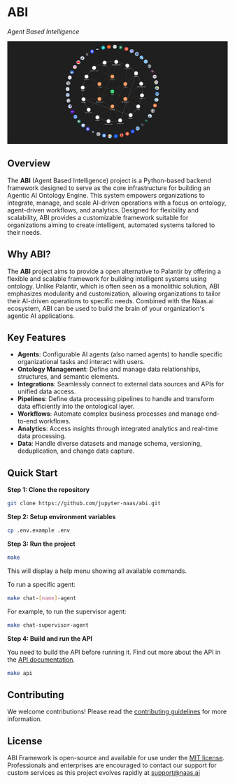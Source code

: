 # ABI
*Agent Based Intelligence*

<img src="./assets/abi-flywheel.png">

## Overview

The **ABI** (Agent Based Intelligence) project is a Python-based backend framework designed to serve as the core infrastructure for building an Agentic AI Ontology Engine. This system empowers organizations to integrate, manage, and scale AI-driven operations with a focus on ontology, agent-driven workflows, and analytics. Designed for flexibility and scalability, ABI provides a customizable framework suitable for organizations aiming to create intelligent, automated systems tailored to their needs.

## Why ABI?
The **ABI** project aims to provide a open alternative to Palantir by offering a flexible and scalable framework for building intelligent systems using ontology. Unlike Palantir, which is often seen as a monolithic solution, ABI emphasizes modularity and customization, allowing organizations to tailor their AI-driven operations to specific needs. Combined with the Naas.ai ecosystem, ABI can be used to build the brain of your organization's agentic AI applications.

## Key Features

- **Agents**: Configurable AI agents (also named agents) to handle specific organizational tasks and interact with users.
- **Ontology Management**: Define and manage data relationships, structures, and semantic elements.
- **Integrations**: Seamlessly connect to external data sources and APIs for unified data access.
- **Pipelines**: Define data processing pipelines to handle and transform data efficiently into the ontological layer.
- **Workflows**: Automate complex business processes and manage end-to-end workflows.
- **Analytics**: Access insights through integrated analytics and real-time data processing.
- **Data**: Handle diverse datasets and manage schema, versioning, deduplication, and change data capture.

## Quick Start

**Step 1: Clone the repository**

```bash
git clone https://github.com/jupyter-naas/abi.git
```

**Step 2: Setup environment variables**

```bash
cp .env.example .env
```

**Step 3: Run the project**

```bash
make
```
This will display a help menu showing all available commands.

To run a specific agent:

```bash
make chat-[name]-agent
```

For example, to run the supervisor agent:

```bash
make chat-supervisor-agent
```

**Step 4: Build and run the API**

You need to build the API before running it. Find out more about the API in the [API documentation](./docs/api/deploy-api.md).

```bash
make api
```

## Contributing

We welcome contributions! Please read the [contributing guidelines](./CONTRIBUTING.md) for more information.

## License
ABI Framework is open-source and available for use under the [MIT license](https://opensource.org/licenses/MIT). Professionals and enterprises are encouraged to contact our support for custom services as this project evolves rapidly at support@naas.ai

